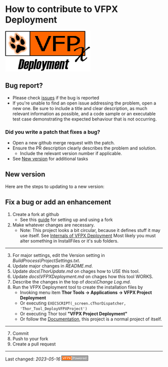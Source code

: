 # How to contribute to VFPX Deployment
![](../docs/Images/vfpxdeployment.png)
## Bug report?
- Please check [issues](https://github.com/VFPX/ObjectExplorer/issues) if the bug is reported
- If you're unable to find an open issue addressing the problem, open a new one. Be sure to include a title and clear description, as much relevant information as possible, and a code sample or an executable test case demonstrating the expected behaviour that is not occurring.

### Did you write a patch that fixes a bug?
- Open a new github merge request with the patch.
- Ensure the PR description clearly describes the problem and solution.
  - Include the relevant version number if applicable.
- See [New version](#new-version) for additional tasks

## New version
Here are the steps to updating to a new version:

## Fix a bug or add an enhancement

1. Create a fork at github
   - See this [guide](https://www.dataschool.io/how-to-contribute-on-github/) for setting up and using a fork
2. Make whatever changes are necessary.
   - Note: This project looks a bit circular, because it defines stuff it may use itself. See [Internals of VFPX Deployment](../docs/vfpxdeployment.md)
Most likely you must alter something in InstallFiles or it's sub folders.

---
3. For major settings, edit the Version setting in _BuildProcess\ProjectSettings.txt_.
4. Update major changes in _README.md_.
4. Update _docs\ThorUpdate.md_ on chages how to USE this tool.
4. Update _docs\VFPXDeployment.md_  on chages how this tool WORKS.
5. Describe the changes in the top of _docs\Change Log.md_.
6. Run the VFPX Deployment tool to create the installation files by
    -   Invoking menu item  **Thor Tools -> Applications -> VFPX Project Deployment**  
    -   Or executing ```EXECSCRIPT(_screen.cThorDispatcher, 'Thor_Tool_DeployVFPXProject')``` 
    -   Or executing Thor tool **"VFPX Project Deployment"**
    -   Or follow the [Documentation](../docs/ThorUpdate.md), this project is a normal project of itself.

---
7. Commit
8. Push to your fork
9. Create a pull request

----
Last changed: _2023-05-16_
![Picture](../docs/Images/vfpxpoweredby_alternative.gif)

